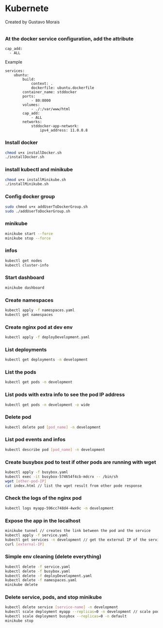 # Kubernete

Created by Gustavo Morais

```sh
```

### At the docker service configuration, add the attribute
```
cap_add:
  - ALL
```
Example
```
services:
    ubuntu:
        build:
            context: .
            dockerfile: ubuntu.dockerfile
        container_name: stddocker
        ports:
            - 80:8000
        volumes:
            - ./:/var/www/html
        cap_add:
            - ALL
        networks:
            stddocker-app-network:
                ipv4_address: 11.0.0.8
```

### Install docker
```sh
chmod u+x installDocker.sh
./installDocker.sh
```

### install kubectl and minikube
```sh
chmod u+x installMinikube.sh
./installMinikube.sh
```

### Config docker group
```sh
sudo chmod u+x addUserToDockerGroup.sh
sudo ./addUserToDockerGroup.sh
```

### minikube
```sh
minikube start --force
minikube stop --force
```

### infos
```sh
kubectl get nodes
kubectl cluster-info
```

### Start dashboard
```sh
minikube dashboard
```

### Create namespaces
```sh
kubectl apply -f namespaces.yaml
kubectl get namespaces
```

### Create nginx pod at dev env
```sh
kubectl apply -f deployDevelopment.yaml
```

### List deployments
```sh
kubectl get deployments -n development
```

### List the pods
```sh
kubectl get pods -n development
```

### List pods with extra info to see the pod IP address
```sh
kubectl get pods -n development -o wide
```

### Delete pod
```sh
kubectl delete pod [pod_name] -n development
```

### List pod events and infos
```sh
kubectl describe pod [pod_name] -n development
```

### Create busybox pod to test if other pods are running with wget
```sh
kubectl apply -f busybox.yaml
kubectl exec -it busybox-574654f4cb-mdcrx -- /bin/sh
wget [other-pod-IP]
cat index.html // list the wget result from other pode response
```

### Check the logs of the nginx pod
```sh
kubectl logs myapp-596cc748d4-4wx9c -n development
```

### Expose the app in the localhost
```sh
minikube tunnel // creates the link between the pod and the service
kubectl apply -f service.yaml
kubectl get services -n development // get the external IP of the service to curl
curl [external-IP]
```

### Simple env cleaning (delete everything)
```sh
kubectl delete -f service.yaml
kubectl delete -f busybox.yaml
kubectl delete -f deployDevelopment.yaml
kubectl delete -f namespaces.yaml
minikube delete
```

### Delete service, pods, and stop minikube
```sh
kubectl delete service [service-name] -n development
kubectl scale deployment myapp --replicas=0 -n development // scale pods to zero, no pods
kubectl scale deployment busybox --replicas=0 -n default
minikube stop
```
